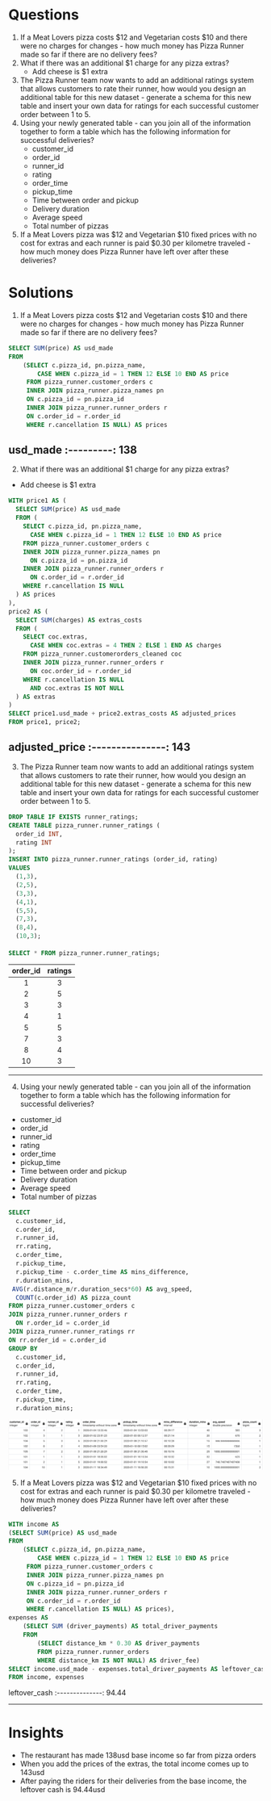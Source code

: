 # Questions

1. If a Meat Lovers pizza costs $12 and Vegetarian costs $10 and there were no charges for changes - how much money has Pizza Runner made so far if there are no delivery fees?
2. What if there was an additional $1 charge for any pizza extras?
   - Add cheese is $1 extra
3. The Pizza Runner team now wants to add an additional ratings system that allows customers to rate their runner, how would you design an additional table for this new dataset - generate a schema for this new table and insert your own data for ratings for each successful customer order between 1 to 5.
4. Using your newly generated table - can you join all of the information together to form a table which has the following information for successful deliveries?
    - customer_id
    - order_id
    - runner_id
    - rating
    - order_time
    - pickup_time
    - Time between order and pickup
    - Delivery duration
    - Average speed
    - Total number of pizzas
5. If a Meat Lovers pizza was $12 and Vegetarian $10 fixed prices with no cost for extras and each runner is paid $0.30 per kilometre traveled - how much money does Pizza Runner have left over after these deliveries?

# Solutions
1. If a Meat Lovers pizza costs $12 and Vegetarian costs $10 and there were no charges for changes - how much money has Pizza Runner made so far if there are no delivery fees?
~~~sql
SELECT SUM(price) AS usd_made
FROM 
	(SELECT c.pizza_id, pn.pizza_name,
		CASE WHEN c.pizza_id = 1 THEN 12 ELSE 10 END AS price
	 FROM pizza_runner.customer_orders c
	 INNER JOIN pizza_runner.pizza_names pn
	 ON c.pizza_id = pn.pizza_id
	 INNER JOIN pizza_runner.runner_orders r
	 ON c.order_id = r.order_id
	 WHERE r.cancellation IS NULL) AS prices
~~~
 usd_made
:---------:
  138
---   

2. What if there was an additional $1 charge for any pizza extras?
  - Add cheese is $1 extra
~~~sql
WITH price1 AS (
  SELECT SUM(price) AS usd_made
  FROM (
    SELECT c.pizza_id, pn.pizza_name,
      CASE WHEN c.pizza_id = 1 THEN 12 ELSE 10 END AS price
    FROM pizza_runner.customer_orders c
    INNER JOIN pizza_runner.pizza_names pn
      ON c.pizza_id = pn.pizza_id
    INNER JOIN pizza_runner.runner_orders r
      ON c.order_id = r.order_id
    WHERE r.cancellation IS NULL
  ) AS prices
), 
price2 AS (
  SELECT SUM(charges) AS extras_costs
  FROM (
    SELECT coc.extras,
      CASE WHEN coc.extras = 4 THEN 2 ELSE 1 END AS charges
    FROM pizza_runner.customerorders_cleaned coc
    INNER JOIN pizza_runner.runner_orders r
      ON coc.order_id = r.order_id
    WHERE r.cancellation IS NULL 
	  AND coc.extras IS NOT NULL
  ) AS extras
)
SELECT price1.usd_made + price2.extras_costs AS adjusted_prices
FROM price1, price2;
~~~
 adjusted_price
:---------------:
  143
---  

3. The Pizza Runner team now wants to add an additional ratings system that allows customers to rate their runner, how would you design an additional table for this new dataset - generate a schema for this new table and insert your own data for ratings for each successful customer order between 1 to 5.
~~~sql
DROP TABLE IF EXISTS runner_ratings;
CREATE TABLE pizza_runner.runner_ratings (
  order_id INT,
  rating INT
);
INSERT INTO pizza_runner.runner_ratings (order_id, rating)
VALUES 
  (1,3),
  (2,5),
  (3,3),
  (4,1),
  (5,5),
  (7,3),
  (8,4),
  (10,3);

SELECT * FROM pizza_runner.runner_ratings;
~~~
 order_id  | ratings
:---------:|:---------:
  1        | 3
  2        | 5
  3        | 3
  4        | 1
  5        | 5
  7        | 3 
  8        | 4 
  10       | 3
---

4. Using your newly generated table - can you join all of the information together to form a table which has the following information for successful deliveries?
  - customer_id
  - order_id
  - runner_id
  - rating
  - order_time
  - pickup_time
  - Time between order and pickup
  - Delivery duration
  - Average speed
  - Total number of pizzas
~~~sql
SELECT 
  c.customer_id,
  c.order_id,
  r.runner_id,
  rr.rating,
  c.order_time,
  r.pickup_time,
  r.pickup_time - c.order_time AS mins_difference,
  r.duration_mins,
 AVG(r.distance_m/r.duration_secs*60) AS avg_speed,
  COUNT(c.order_id) AS pizza_count
FROM pizza_runner.customer_orders c
JOIN pizza_runner.runner_orders r 
  ON r.order_id = c.order_id
JOIN pizza_runner.runner_ratings rr
ON rr.order_id = c.order_id
GROUP BY 
  c.customer_id,
  c.order_id,
  r.runner_id,
  rr.rating,
  c.order_time,
  r.pickup_time, 
  r.duration_mins;
~~~
![](https://github.com/imanjokko/PizzaRunner/blob/main/images/sectiondno4.png)

5. If a Meat Lovers pizza was $12 and Vegetarian $10 fixed prices with no cost for extras and each runner is paid $0.30 per kilometre traveled - how much money does Pizza Runner have left over after these deliveries?
~~~sql
WITH income AS
(SELECT SUM(price) AS usd_made
FROM 
	(SELECT c.pizza_id, pn.pizza_name,
		CASE WHEN c.pizza_id = 1 THEN 12 ELSE 10 END AS price
	 FROM pizza_runner.customer_orders c
	 INNER JOIN pizza_runner.pizza_names pn
	 ON c.pizza_id = pn.pizza_id
	 INNER JOIN pizza_runner.runner_orders r
	 ON c.order_id = r.order_id
	 WHERE r.cancellation IS NULL) AS prices),
expenses AS 
	(SELECT SUM (driver_payments) AS total_driver_payments
	FROM
		(SELECT distance_km * 0.30 AS driver_payments
		FROM pizza_runner.runner_orders
		WHERE distance_km IS NOT NULL) AS driver_fee)
SELECT income.usd_made - expenses.total_driver_payments AS leftover_cash
FROM income, expenses
~~~
 leftover_cash
:--------------:
  94.44
 
---
# Insights
- The restaurant has made 138usd base income so far from pizza orders
- When you add the prices of the extras, the total income comes up to 143usd
- After paying the riders for their deliveries from the base income, the leftover cash is 94.44usd

